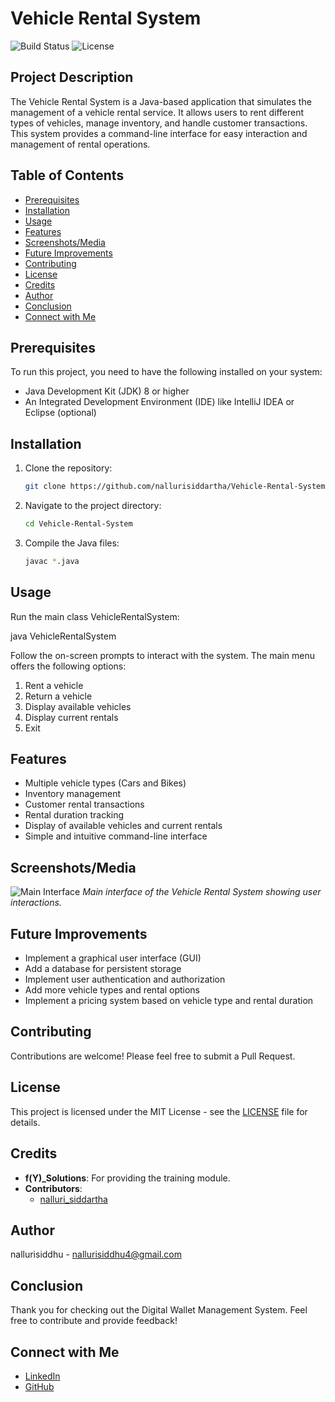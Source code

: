 # Vehicle Rental System

![Build Status](https://img.shields.io/badge/build-passing-brightgreen)
![License](https://img.shields.io/badge/license-MIT-blue)

## Project Description
The Vehicle Rental System is a Java-based application that simulates the management of a vehicle rental service. It allows users to rent different types of vehicles, manage inventory, and handle customer transactions. This system provides a command-line interface for easy interaction and management of rental operations.

## Table of Contents
- [Prerequisites](#prerequisites)
- [Installation](#installation)
- [Usage](#usage)
- [Features](#features)
- [Screenshots/Media](#screenshotsmedia)
- [Future Improvements](#future-improvements)
- [Contributing](#contributing)
- [License](#license)
- [Credits](#credits)
- [Author](#author)
- [Conclusion](#conclusion)
- [Connect with Me](#connect-with-me)

## Prerequisites
To run this project, you need to have the following installed on your system:
- Java Development Kit (JDK) 8 or higher
- An Integrated Development Environment (IDE) like IntelliJ IDEA or Eclipse (optional)

## Installation
1. Clone the repository:
   ```sh
   git clone https://github.com/nallurisiddartha/Vehicle-Rental-System.git

2. Navigate to the project directory:
   ```sh
   cd Vehicle-Rental-System
3. Compile the Java files:
   ```sh
   javac *.java

## Usage
Run the main class VehicleRentalSystem:
      
   java VehicleRentalSystem


Follow the on-screen prompts to interact with the system. The main menu offers the following options:
1. Rent a vehicle
2. Return a vehicle
3. Display available vehicles
4. Display current rentals
5. Exit

## Features
- Multiple vehicle types (Cars and Bikes)
- Inventory management
- Customer rental transactions
- Rental duration tracking
- Display of available vehicles and current rentals
- Simple and intuitive command-line interface

## Screenshots/Media
![Main Interface](Result.jpeg)
*Main interface of the Vehicle Rental System showing user interactions.*

## Future Improvements
- Implement a graphical user interface (GUI)
- Add a database for persistent storage
- Implement user authentication and authorization
- Add more vehicle types and rental options
- Implement a pricing system based on vehicle type and rental duration

## Contributing
Contributions are welcome! Please feel free to submit a Pull Request.

## License
This project is licensed under the MIT License - see the [LICENSE](LICENSE) file for details.

## Credits

- **f(Y)_Solutions**: For providing the training module.
- **Contributors**: 
  - [nalluri_siddartha]((https://github.com/NalluriSiddarthaChowdary))

## Author

nallurisiddhu - [nallurisiddhu4@gmail.com](mailto:nallurisiddhu4@gmail.com)

## Conclusion

Thank you for checking out the Digital Wallet Management System. Feel free to contribute and provide feedback!

## Connect with Me

- [LinkedIn](https://www.linkedin.com/in/nalluri-siddartha-bb78b02bb)
- [GitHub](https://github.com/NalluriSiddarthaChowdary)
